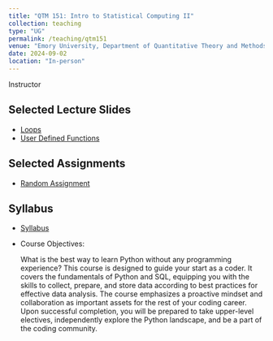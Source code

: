 ```yaml
---
title: "QTM 151: Intro to Statistical Computing II"
collection: teaching
type: "UG"
permalink: /teaching/qtm151
venue: "Emory University, Department of Quantitative Theory and Methods"
date: 2024-09-02
location: "In-person"
---
```




Instructor

## Selected Lecture Slides
* [Loops](https://www.dropbox.com/scl/fi/nldohdn9j1e55yw9xn1cf/week-4-1.html?rlkey=awmtzmyzectrhzer0o3qzbenh&dl=0)
* [User Defined Functions](https://www.dropbox.com/scl/fi/6pqd3rleg01em9jheoc1y/week5-1.html?rlkey=5smp74t2k0z0nmcpnfvf3e0g3&dl=0)

## Selected Assignments
* [Random Assignment](https://www.dropbox.com/scl/fi/q3f2bq7f1fjsvyfgg6kt6/assignment6.html?rlkey=ct43jv9we4tahren9hfmp6eth&dl=0)

## Syllabus

* [Syllabus](https://www.dropbox.com/scl/fi/5l1c9jisjyccstz4hodpm/JK_f24_qtm151_1_release.pdf?rlkey=hp8d8r9qtepwsw2aqrgcs0ewx&dl=0)

* Course Objectives:
  
   What is the best way to learn Python without any programming experience? This course is designed to guide your start as a coder. It covers the fundamentals of Python and SQL, equipping you with the skills to collect, prepare, and store data according to best practices for effective data analysis. The course emphasizes a proactive mindset and collaboration as important assets for the rest of your coding career. Upon successful completion, you will be prepared to take upper-level electives, independently explore the Python landscape, and be a part of the coding community.


